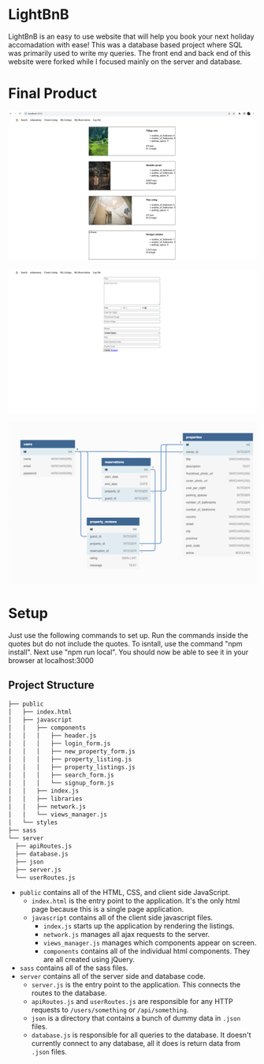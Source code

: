 # LightBnB


LightBnB is an easy to use website that will help you book your next holiday accomadation with ease!
This was a database based project where SQL was primarily used to write my queries. The front end and back end of this website were forked while I focused mainly on the server and database. 

# Final Product
!["Project home page!"](https://github.com/aidanantony/LightBnB/blob/main/LightBnB_WebApp-master/public/javascript/components/Home-page.png)

!["Create new listing page!"](https://github.com/aidanantony/LightBnB/blob/main/LightBnB_WebApp-master/public/javascript/components/Create-new-listing.png)

!["ERD diagram!"](https://github.com/aidanantony/LightBnB/blob/main/LightBnB_WebApp-master/public/javascript/components/ERD-diagram.png)

# Setup
Just use the following commands to set up. Run the commands inside the quotes but do not include the quotes. To isntall, use the command "npm install". Next use "npm run local". You should now be able to see it in your browser at localhost:3000



## Project Structure

```
├── public
│   ├── index.html
│   ├── javascript
│   │   ├── components 
│   │   │   ├── header.js
│   │   │   ├── login_form.js
│   │   │   ├── new_property_form.js
│   │   │   ├── property_listing.js
│   │   │   ├── property_listings.js
│   │   │   ├── search_form.js
│   │   │   └── signup_form.js
│   │   ├── index.js
│   │   ├── libraries
│   │   ├── network.js
│   │   └── views_manager.js
│   └── styles
├── sass
└── server
  ├── apiRoutes.js
  ├── database.js
  ├── json
  ├── server.js
  └── userRoutes.js
```

* `public` contains all of the HTML, CSS, and client side JavaScript. 
  * `index.html` is the entry point to the application. It's the only html page because this is a single page application.
  * `javascript` contains all of the client side javascript files.
    * `index.js` starts up the application by rendering the listings.
    * `network.js` manages all ajax requests to the server.
    * `views_manager.js` manages which components appear on screen.
    * `components` contains all of the individual html components. They are all created using jQuery.
* `sass` contains all of the sass files. 
* `server` contains all of the server side and database code.
  * `server.js` is the entry point to the application. This connects the routes to the database.
  * `apiRoutes.js` and `userRoutes.js` are responsible for any HTTP requests to `/users/something` or `/api/something`. 
  * `json` is a directory that contains a bunch of dummy data in `.json` files.
  * `database.js` is responsible for all queries to the database. It doesn't currently connect to any database, all it does is return data from `.json` files.